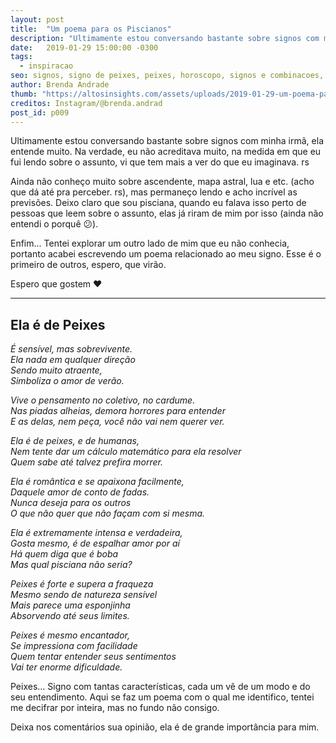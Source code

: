 ```yaml
---
layout: post
title:  "Um poema para os Piscianos"
description: "Ultimamente estou conversando bastante sobre signos com minha irmã, ela entende muito. Na verdade, eu não acreditava muito, na medida em que eu fui lendo sobre o assunto, vi que tem mais a ver do que eu imaginava. rs"
date:   2019-01-29 15:00:00 -0300
tags:
  - inspiracao
seo: signos, signo de peixes, peixes, horoscopo, signos e combinacoes, perfil de peixes, previsao peixes, poemas signo peixes, poema, versos, tarot de peixe, astral
author: Brenda Andrade
thumb: "https://altosinsights.com/assets/uploads/2019-01-29-um-poema-para-os-piscianos.jpg"
creditos: Instagram/@brenda.andrad
post_id: p009
---
```


Ultimamente estou conversando bastante sobre signos com minha irmã, ela entende muito. Na verdade, eu não acreditava muito, na medida em que eu fui lendo sobre o assunto, vi que tem mais a ver do que eu imaginava. rs

Ainda não conheço muito sobre ascendente, mapa astral, lua e etc. (acho que dá até pra perceber. rs), mas permaneço lendo e acho incrível as previsões. Deixo claro que sou pisciana, quando eu falava isso perto de pessoas que leem sobre o assunto, elas já riram de mim por isso (ainda não entendi o porquê 😕).

Enfim... Tentei explorar um outro lado de mim que eu não conhecia, portanto acabei escrevendo um poema relacionado ao meu signo. Esse é o primeiro de outros, espero, que virão.

Espero que gostem ❤️

<div class="adsmobile">
<ins class="adsbygoogle"
     style="display:block; text-align:center;"
     data-ad-layout="in-article"
     data-ad-format="fluid"
     data-ad-client="ca-pub-8078000237589807"
     data-ad-slot="9245457524"></ins>
<script>
     (adsbygoogle = window.adsbygoogle || []).push({});
</script>
</div>

---

## Ela é de Peixes

*É sensível, mas sobrevivente.*  
*Ela nada em qualquer direção*  
*Sendo muito atraente,*  
*Simboliza o amor de verão.*

*Vive o pensamento no coletivo, no cardume.*  
*Nas piadas alheias, demora horrores para entender*  
*E as delas, nem peça, você não vai nem querer ver.*

*Ela é de peixes, e de humanas,*  
*Nem tente dar um cálculo matemático para ela resolver*  
*Quem sabe até talvez prefira morrer.*

*Ela é  romântica e se apaixona facilmente,*  
*Daquele amor de conto de fadas.*  
*Nunca deseja para os outros*  
*O que não quer que não façam com si mesma.*

*Ela é extremamente intensa e verdadeira,*  
*Gosta mesmo, é de espalhar amor por aí*  
*Há quem diga que é boba*  
*Mas qual pisciana não seria?*

*Peixes é forte e supera a fraqueza*  
*Mesmo sendo de natureza sensível*  
*Mais parece uma esponjinha*  
*Absorvendo até seus limites.*

*Peixes é mesmo encantador,*  
*Se impressiona com facilidade*  
*Quem tentar entender seus sentimentos*  
*Vai ter enorme dificuldade.*

Peixes... Signo com tantas características, cada um vê de um modo e do seu entendimento. Aqui se faz um poema com o qual me identifico, tentei me decifrar por inteira, mas no fundo não consigo.

Deixa nos comentários sua opinião, ela é de grande importância para mim.

<div class="adsmobile">
<ins class="adsbygoogle"
     style="display:block; text-align:center;"
     data-ad-layout="in-article"
     data-ad-format="fluid"
     data-ad-client="ca-pub-8078000237589807"
     data-ad-slot="9245457524"></ins>
<script>
     (adsbygoogle = window.adsbygoogle || []).push({});
</script>
</div>
